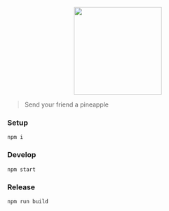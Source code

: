 <p align='center'>
  <img src='https://cloud.githubusercontent.com/assets/1913316/17590946/cc66eb70-5fd3-11e6-99e4-3b37fede20a7.jpg' width='200'/>
</p>

> Send your friend a pineapple

### Setup

```
npm i
```

### Develop

```
npm start
```

### Release

```
npm run build
```
